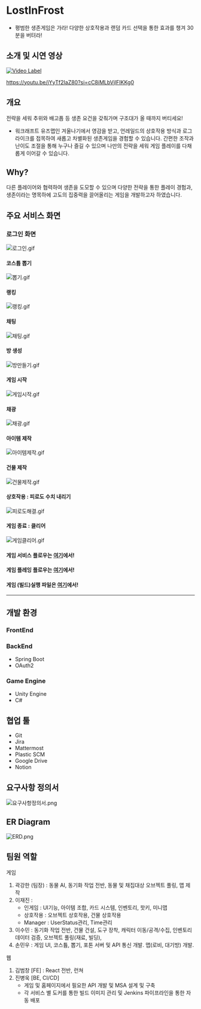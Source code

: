 # LostInFrost
- 평범한 생존게임은 가라! 다양한 상호작용과 랜덤 카드 선택을 통한 효과를 챙겨 30분을 버텨라! 

## 소개 및 시연 영상
[![Video Label](http://img.youtube.com/vi/jYyTf2IaZ80/0.jpg)](https://youtu.be/jYyTf2IaZ80)

https://youtu.be/jYyTf2IaZ80?si=cC8iMLbVjlFIKKg0
## 개요
전략을 세워 추위와 배고픔 등 생존 요건을 갖춰가며 구조대가 올 때까지 버티세요!
 - 워크래프트 유즈맵인 겨울나기에서 영감을 받고, 언레일드의 상호작용 방식과 로그라이크를 접목하여 새롭고 차별화된 생존게임을 경험할 수 있습니다. 간편한 조작과 난이도 조절을 통해 누구나 즐길 수 있으며 나만의 전략을 세워 게임 플레이를 다채롭게 이어갈 수 있습니다.

## Why?
다른 플레이어와 협력하여 생존을 도모할 수 있으며 다양한 전략을 통한 플레이 경험과, 생존이라는 명목하에 고도의 집중력을 끌어올리는 게임을 개발하고자 하였습니다. 

## 주요 서비스 화면
### 로그인 화면
![로그인.gif](./산출물/InGameGif/로그인.gif)
#### 코스튬 뽑기
![뽑기.gif](./산출물/InGameGif/뽑기.gif)
#### 랭킹
![랭킹.gif](./산출물/InGameGif/유저랭킹.gif)
#### 채팅
![채팅.gif](./산출물/InGameGif/채팅.gif)
#### 방 생성
![방만들기.gif](./산출물/InGameGif/방만들기.gif)
#### 게임 시작
![게임시작.gif](./산출물/InGameGif/게임시작.gif)
#### 채광
![채광.gif](./산출물/InGameGif/채광.gif)
#### 아이템 제작
![아이템제작.gif](./산출물/InGameGif/아이템제작.gif)
#### 건물 제작
![건물제작.gif](./산출물/InGameGif/건물제작.gif)
#### 상호작용 : 피로도 수치 내리기
![피로도해결.gif](./산출물/InGameGif/피로도해결.gif)
#### 게임 종료 : 클리어
![게임클리어.gif](./산출물/InGameGif/게임클리어.gif)
#### 게임 서비스 플로우는 [여기](https://github.com/suminzzang/LostInFrost/blob/master/%EC%82%B0%EC%B6%9C%EB%AC%BC/GAMEPLAYING_README.md)에서!
#### 게임 플레잉 플로우는 [여기](https://github.com/suminzzang/LostInFrost/blob/master/%EC%82%B0%EC%B6%9C%EB%AC%BC/GAMESERVICE_README.md)에서!

#### 게임 (빌드)실행 파일은 [여기](https://drive.google.com/drive/folders/1d96GhB02pLqbX6xrK8pZnC-2a0uYELhe?usp=sharing)에서!

---

## 개발 환경
### FrontEnd
### BackEnd
- Spring Boot
- OAuth2
### Game Engine
- Unity Engine
- C#

## 협업 툴
- Git
- Jira
- Mattermost
- Plastic SCM
- Google Drive
- Notion
## 요구사항 정의서
![요구사항정의서.png](./산출물/요구사항정의서.png)

## ER Diagram
![ERD.png](./산출물/ERD.png)

## 팀원 역할
게임
1. 곽강한 (팀장) : 동물 AI, 동기화 작업 전반, 동물 및 채집대상 오브젝트 풀링, 맵 제작
2. 이재진 : 
    - 인게임 : UI기능, 아이템 조합, 카드 시스템, 인벤토리, 핫키, 미니맵
    - 상호작용 : 오브젝트 상호작용, 건물 상호작용
    - Manager : UserStatus관리, Time관리
3. 이수민 : 동기화 작업 전반, 건물 건설, 도구 장착, 캐릭터 이동/공격/수집, 인벤토리 데이터 검증, 오브젝트 풀링(재료, 빌딩), 
4. 손민우 : 게임 UI, 코스튬, 뽑기, 포톤 서버 및 API 통신 개발. 맵(로비, 대기방) 개발.
   
웹
1. 김범창 [FE] : React 전반, 런쳐
2. 진병욱 [BE, CI/CD]
    - 게임 및 홈페이지에서 필요한 API 개발 및 MSA 설계 및 구축
    - 각 서비스 별 도커를 통한 빌드 이미지 관리 및 Jenkins 파이프라인을 통한 자동 배포

